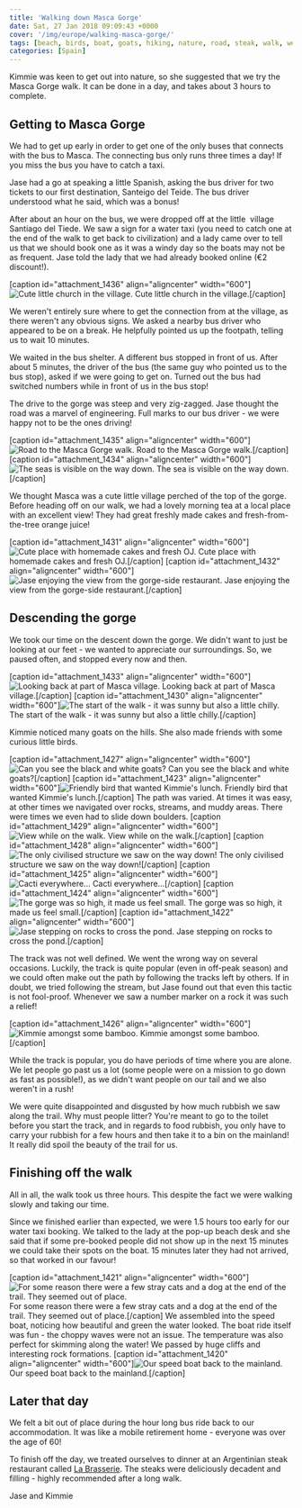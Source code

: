 ```yaml
---
title: 'Walking down Masca Gorge'
date: Sat, 27 Jan 2018 09:09:43 +0000
cover: '/img/europe/walking-masca-gorge/'
tags: [beach, birds, boat, goats, hiking, nature, road, steak, walk, weather]
categories: [Spain]
---
```


Kimmie was keen to get out into nature, so she suggested that we try the Masca Gorge walk. It can be done in a day, and takes about 3 hours to complete. 

Getting to Masca Gorge
----------------------

We had to get up early in order to get one of the only buses that connects with the bus to Masca. The connecting bus only runs three times a day! If you miss the bus you have to catch a taxi.

Jase had a go at speaking a little Spanish, asking the bus driver for two tickets to our first destination, Santeigo del Teide. The bus driver understood what he said, which was a bonus!

After about an hour on the bus, we were dropped off at the little  village Santiago del Tiede. We saw a sign for a water taxi (you need to catch one at the end of the walk to get back to civilization) and a lady came over to tell us that we should book one as it was a windy day so the boats may not be as frequent. Jase told the lady that we had already booked online (€2 discount!).

\[caption id="attachment_1436" align="aligncenter" width="600"\]![Cute little church in the village. ](http://coupleofkiwis.com/wp-content/uploads/2018/01/town-church-near-masca-600x338.jpg) Cute little church in the village.\[/caption\]

We weren't entirely sure where to get the connection from at the village, as there weren't any obvious signs. We asked a nearby bus driver who appeared to be on a break. He helpfully pointed us up the footpath, telling us to wait 10 minutes.

We waited in the bus shelter. A different bus stopped in front of us. After about 5 minutes, the driver of the bus (the same guy who pointed us to the bus stop), asked if we were going to get on. Turned out the bus had switched numbers while in front of us in the bus stop!

The drive to the gorge was steep and very zig-zagged. Jase thought the road was a marvel of engineering. Full marks to our bus driver - we were happy not to be the ones driving!

\[caption id="attachment_1435" align="aligncenter" width="600"\]![Road to the Masca Gorge walk.](http://coupleofkiwis.com/wp-content/uploads/2018/01/road-to-masca-600x338.jpg) Road to the Masca Gorge walk.\[/caption\] \[caption id="attachment_1434" align="aligncenter" width="600"\]![The seas is visible on the way down.](http://coupleofkiwis.com/wp-content/uploads/2018/01/road-to-masca-2-600x338.jpg) The sea is visible on the way down.\[/caption\]

We thought Masca was a cute little village perched of the top of the gorge. Before heading off on our walk, we had a lovely morning tea at a local place with an excellent view! They had great freshly made cakes and fresh-from-the-tree orange juice!

\[caption id="attachment_1431" align="aligncenter" width="600"\]![Cute place with homemade cakes and fresh OJ.](http://coupleofkiwis.com/wp-content/uploads/2018/01/cake-and-OJ-place-masca-600x338.jpg) Cute place with homemade cakes and fresh OJ.\[/caption\] \[caption id="attachment_1432" align="aligncenter" width="600"\]![Jase enjoying the view from the gorge-side restaurant.](http://coupleofkiwis.com/wp-content/uploads/2018/01/view-from-masca-restaurant-600x338.jpg) Jase enjoying the view from the gorge-side restaurant.\[/caption\]

Descending the gorge
--------------------

We took our time on the descent down the gorge. We didn't want to just be looking at our feet - we wanted to appreciate our surroundings. So, we paused often, and stopped every now and then.

\[caption id="attachment_1433" align="aligncenter" width="600"\]![Looking back at part of Masca village.](http://coupleofkiwis.com/wp-content/uploads/2018/01/part-of-masca-village-600x338.jpg) Looking back at part of Masca village.\[/caption\] \[caption id="attachment_1430" align="aligncenter" width="600"\]![The start of the walk - it was sunny but also a little chilly.](http://coupleofkiwis.com/wp-content/uploads/2018/01/start-of-masca-walk-600x338.jpg) The start of the walk - it was sunny but also a little chilly.\[/caption\]

Kimmie noticed many goats on the hills. She also made friends with some curious little birds.

\[caption id="attachment_1427" align="aligncenter" width="600"\]![Can you see the black and white goats?](http://coupleofkiwis.com/wp-content/uploads/2018/01/goats-masca-600x337.jpg) Can you see the black and white goats?\[/caption\] \[caption id="attachment_1423" align="aligncenter" width="600"\]![Friendly bird that wanted Kimmie's lunch.](http://coupleofkiwis.com/wp-content/uploads/2018/01/bird-masca-600x337.jpg) Friendly bird that wanted Kimmie's lunch.\[/caption\] The path was varied. At times it was easy, at other times we navigated over rocks, streams, and muddy areas. There were times we even had to slide down boulders. \[caption id="attachment_1429" align="aligncenter" width="600"\]![View while on the walk.](http://coupleofkiwis.com/wp-content/uploads/2018/01/masca-1-600x338.jpg) View while on the walk.\[/caption\] \[caption id="attachment_1428" align="aligncenter" width="600"\]![The only civilised structure we saw on the way down!](http://coupleofkiwis.com/wp-content/uploads/2018/01/only-civilised-structure-masca-600x338.jpg) The only civilised structure we saw on the way down!\[/caption\] \[caption id="attachment_1425" align="aligncenter" width="600"\]![Cacti everywhere...](http://coupleofkiwis.com/wp-content/uploads/2018/01/masca-2-600x338.jpg) Cacti everywhere...\[/caption\] \[caption id="attachment_1424" align="aligncenter" width="600"\]![The gorge was so high, it made us feel small.](http://coupleofkiwis.com/wp-content/uploads/2018/01/masca-3-600x338.jpg) The gorge was so high, it made us feel small.\[/caption\] \[caption id="attachment_1422" align="aligncenter" width="600"\]![Jase stepping on rocks to cross the pond.](http://coupleofkiwis.com/wp-content/uploads/2018/01/j-pond-masca-600x338.jpg) Jase stepping on rocks to cross the pond.\[/caption\]

The track was not well defined. We went the wrong way on several occasions. Luckily, the track is quite popular (even in off-peak season) and we could often make out the path by following the tracks left by others. If in doubt, we tried following the stream, but Jase found out that even this tactic is not fool-proof. Whenever we saw a number marker on a rock it was such a relief!

\[caption id="attachment_1426" align="aligncenter" width="600"\]![Kimmie amongst some bamboo.](http://coupleofkiwis.com/wp-content/uploads/2018/01/bamboo-masca-600x338.jpg) Kimmie amongst some bamboo.\[/caption\]

While the track is popular, you do have periods of time where you are alone. We let people go past us a lot (some people were on a mission to go down as fast as possible!), as we didn't want people on our tail and we also weren't in a rush!

We were quite disappointed and disgusted by how much rubbish we saw along the trail. Why must people litter? You're meant to go to the toilet before you start the track, and in regards to food rubbish, you only have to carry your rubbish for a few hours and then take it to a bin on the mainland! It really did spoil the beauty of the trail for us.

Finishing off the walk
----------------------

All in all, the walk took us three hours. This despite the fact we were walking slowly and taking our time.

Since we finished earlier than expected, we were 1.5 hours too early for our water taxi booking. We talked to the lady at the pop-up beach desk and she said that if some pre-booked people did not show up in the next 15 minutes we could take their spots on the boat. 15 minutes later they had not arrived, so that worked in our favour!

\[caption id="attachment_1421" align="aligncenter" width="600"\]![For some reason there were a few stray cats and a dog at the end of the trail. They seemed out of place. ](http://coupleofkiwis.com/wp-content/uploads/2018/01/cat-masca-600x338.jpg) For some reason there were a few stray cats and a dog at the end of the trail. They seemed out of place.\[/caption\] We assembled into the speed boat, noticing how beautiful and green the water looked. The boat ride itself was fun - the choppy waves were not an issue. The temperature was also perfect for skimming along the water! We passed by huge cliffs and interesting rock formations. \[caption id="attachment_1420" align="aligncenter" width="600"\]![Our speed boat back to the mainland.](http://coupleofkiwis.com/wp-content/uploads/2018/01/speed-boat-masca-600x338.jpg) Our speed boat back to the mainland.\[/caption\]

Later that day
--------------

We felt a bit out of place during the hour long bus ride back to our accommodation. It was like a mobile retirement home - everyone was over the age of 60!

To finish off the day, we treated ourselves to dinner at an Argentinian steak restaurant called [La Brasserie](http://gourmetland.net). The steaks were deliciously decadent and filling - highly recommended after a long walk.

Jase and Kimmie
